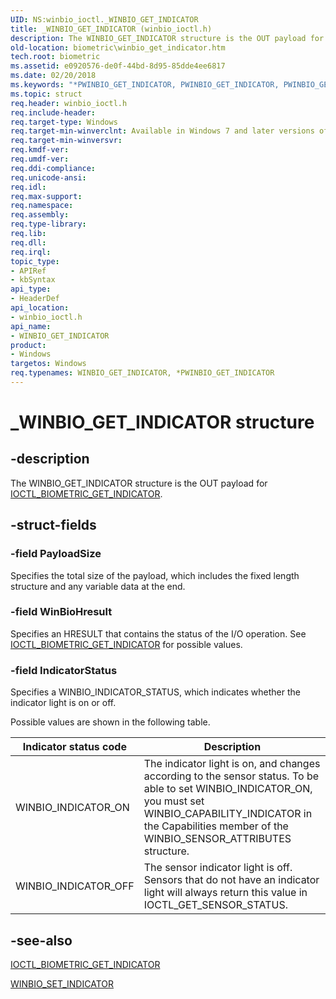```yaml
---
UID: NS:winbio_ioctl._WINBIO_GET_INDICATOR
title: _WINBIO_GET_INDICATOR (winbio_ioctl.h)
description: The WINBIO_GET_INDICATOR structure is the OUT payload for IOCTL_BIOMETRIC_GET_INDICATOR.
old-location: biometric\winbio_get_indicator.htm
tech.root: biometric
ms.assetid: e0920576-de0f-44bd-8d95-85dde4ee6817
ms.date: 02/20/2018
ms.keywords: "*PWINBIO_GET_INDICATOR, PWINBIO_GET_INDICATOR, PWINBIO_GET_INDICATOR structure pointer [Biometric Devices], WINBIO_GET_INDICATOR, WINBIO_GET_INDICATOR structure [Biometric Devices], _WINBIO_GET_INDICATOR, biometric.winbio_get_indicator, biometric_ref_2ff9c2b7-38fd-4419-aa90-a87cceef3cda.xml, winbio_ioctl/PWINBIO_GET_INDICATOR, winbio_ioctl/WINBIO_GET_INDICATOR"
ms.topic: struct
req.header: winbio_ioctl.h
req.include-header: 
req.target-type: Windows
req.target-min-winverclnt: Available in Windows 7 and later versions of Windows.
req.target-min-winversvr: 
req.kmdf-ver: 
req.umdf-ver: 
req.ddi-compliance: 
req.unicode-ansi: 
req.idl: 
req.max-support: 
req.namespace: 
req.assembly: 
req.type-library: 
req.lib: 
req.dll: 
req.irql: 
topic_type:
- APIRef
- kbSyntax
api_type:
- HeaderDef
api_location:
- winbio_ioctl.h
api_name:
- WINBIO_GET_INDICATOR
product:
- Windows
targetos: Windows
req.typenames: WINBIO_GET_INDICATOR, *PWINBIO_GET_INDICATOR
---
```


# _WINBIO_GET_INDICATOR structure


## -description


The WINBIO_GET_INDICATOR structure is the OUT payload for <a href="https://msdn.microsoft.com/library/windows/hardware/ff536433">IOCTL_BIOMETRIC_GET_INDICATOR</a>.


## -struct-fields




### -field PayloadSize

Specifies the total size of the payload, which includes the fixed length structure and any variable data at the end.


### -field WinBioHresult

Specifies an HRESULT that contains the status of the I/O operation. See <a href="https://msdn.microsoft.com/library/windows/hardware/ff536433">IOCTL_BIOMETRIC_GET_INDICATOR</a> for possible values.


### -field IndicatorStatus

Specifies a WINBIO_INDICATOR_STATUS, which indicates whether the indicator light is on or off.

Possible values are shown in the following table.

|Indicator status code|Description|
|--- |--- |
|WINBIO_INDICATOR_ON|The indicator light is on, and changes according to the sensor status.  To be able to set WINBIO_INDICATOR_ON, you must set WINBIO_CAPABILITY_INDICATOR in the Capabilities member of the WINBIO_SENSOR_ATTRIBUTES structure.|
|WINBIO_INDICATOR_OFF|The sensor indicator light is off.  Sensors that do not have an indicator light will always return this value in IOCTL_GET_SENSOR_STATUS.|

## -see-also

<a href="https://msdn.microsoft.com/library/windows/hardware/ff536433">IOCTL_BIOMETRIC_GET_INDICATOR</a>

<a href="https://msdn.microsoft.com/library/windows/hardware/ff536477">WINBIO_SET_INDICATOR</a>
